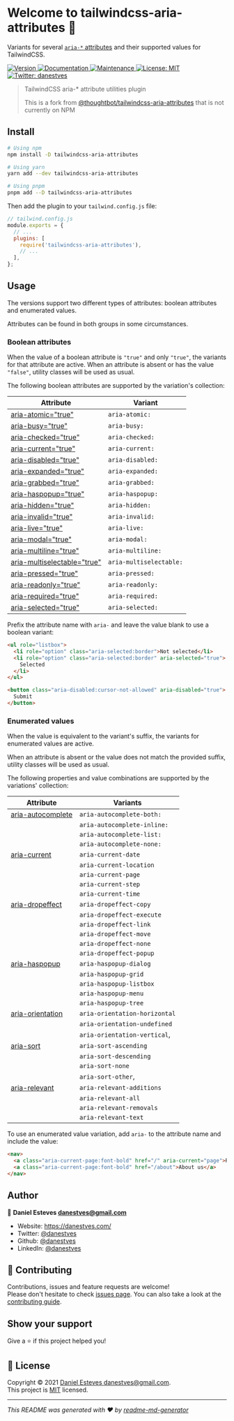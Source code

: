 # Welcome to tailwindcss-aria-attributes 👋

Variants for several [`aria-*` attributes](https://www.w3.org/TR/wai-aria/#state-prop-def) and their supported values for TailwindCSS.

<p>
  <a href="https://www.npmjs.com/package/tailwindcss-aria-attributes" target="_blank">
    <img alt="Version" src="https://img.shields.io/npm/v/tailwindcss-aria-attributes" />
  </a>
  <a href="https://github.com/danestves/tailwindcss-aria-attributes#readme" target="_blank">
    <img alt="Documentation" src="https://img.shields.io/badge/documentation-yes-brightgreen.svg" />
  </a>
  <a href="https://github.com/danestves/tailwindcss-aria-attributes/graphs/commit-activity" target="_blank">
    <img alt="Maintenance" src="https://img.shields.io/badge/Maintained%3F-yes-green.svg" />
  </a>
  <a href="https://github.com/danestves/tailwindcss-aria-attributes/blob/master/LICENSE" target="_blank">
    <img alt="License: MIT" src="https://img.shields.io/github/license/danestves/tailwindcss-aria-attributes" />
  </a>
  <a href="https://twitter.com/danestves" target="_blank">
    <img alt="Twitter: danestves" src="https://img.shields.io/twitter/follow/danestves.svg?style=social" />
  </a>
</p>

> TailwindCSS aria-\* attribute utilities plugin
>
> This is a fork from [@thoughtbot/tailwindcss-aria-attributes](https://github.com/thoughtbot/tailwindcss-aria-attributes) that is not currently on NPM

## Install

```sh
# Using npm
npm install -D tailwindcss-aria-attributes

# Using yarn
yarn add --dev tailwindcss-aria-attributes

# Using pnpm
pnpm add --D tailwindcss-aria-attributes
```

Then add the plugin to your `tailwind.config.js` file:

```js
// tailwind.config.js
module.exports = {
  // ...
  plugins: [
    require('tailwindcss-aria-attributes'),
    // ...
  ],
};
```

## Usage

The versions support two different types of attributes: boolean attributes and enumerated values.

Attributes can be found in both groups in some circumstances.

### Boolean attributes

When the value of a boolean attribute is `"true"` and only `"true"`, the variants for that attribute are active. When an attribute is absent or has the value `"false"`, utility classes will be used as usual.

The following boolean attributes are supported by the variation's collection:

| Attribute                                                                           | Variant                 |
| ----------------------------------------------------------------------------------- | ----------------------- |
| [aria-atomic="true"](https://www.w3.org/TR/wai-aria/#aria-atomic)                   | `aria-atomic:`          |
| [aria-busy="true"](https://www.w3.org/TR/wai-aria/#aria-busy)                       | `aria-busy:`            |
| [aria-checked="true"](https://www.w3.org/TR/wai-aria/#aria-checked)                 | `aria-checked:`         |
| [aria-current="true"](https://www.w3.org/TR/wai-aria/#aria-current)                 | `aria-current:`         |
| [aria-disabled="true"](https://www.w3.org/TR/wai-aria/#aria-disabled)               | `aria-disabled:`        |
| [aria-expanded="true"](https://www.w3.org/TR/wai-aria/#aria-expanded)               | `aria-expanded:`        |
| [aria-grabbed="true"](https://www.w3.org/TR/wai-aria/#aria-grabbed)                 | `aria-grabbed:`         |
| [aria-haspopup="true"](https://www.w3.org/TR/wai-aria/#aria-haspopup)               | `aria-haspopup:`        |
| [aria-hidden="true"](https://www.w3.org/TR/wai-aria/#aria-hidden)                   | `aria-hidden:`          |
| [aria-invalid="true"](https://www.w3.org/TR/wai-aria/#aria-invalid)                 | `aria-invalid:`         |
| [aria-live="true"](https://www.w3.org/TR/wai-aria/#aria-live)                       | `aria-live:`            |
| [aria-modal="true"](https://www.w3.org/TR/wai-aria/#aria-modal)                     | `aria-modal:`           |
| [aria-multiline="true"](https://www.w3.org/TR/wai-aria/#aria-multiline)             | `aria-multiline:`       |
| [aria-multiselectable="true"](https://www.w3.org/TR/wai-aria/#aria-multiselectable) | `aria-multiselectable:` |
| [aria-pressed="true"](https://www.w3.org/TR/wai-aria/#aria-pressed)                 | `aria-pressed:`         |
| [aria-readonly="true"](https://www.w3.org/TR/wai-aria/#aria-readonly)               | `aria-readonly:`        |
| [aria-required="true"](https://www.w3.org/TR/wai-aria/#aria-required)               | `aria-required:`        |
| [aria-selected="true"](https://www.w3.org/TR/wai-aria/#aria-selected)               | `aria-selected:`        |

Prefix the attribute name with `aria-` and leave the value blank to use a boolean variant:

```html
<ul role="listbox">
  <li role="option" class="aria-selected:border">Not selected</li>
  <li role="option" class="aria-selected:border" aria-selected="true">
    Selected
  </li>
</ul>

<button class="aria-disabled:cursor-not-allowed" aria-disabled="true">
  Submit
</button>
```

### Enumerated values

When the value is equivalent to the variant's suffix, the variants for enumerated values are active.

When an attribute is absent or the value does not match the provided suffix, utility classes will be used as usual.

The following properties and value combinations are supported by the variations' collection:

| Attribute                                                              | Variants                      |
| ---------------------------------------------------------------------- | ----------------------------- |
| [aria-autocomplete](https://www.w3.org/TR/wai-aria/#aria-autocomplete) | `aria-autocomplete-both:`     |
|                                                                        | `aria-autocomplete-inline:`   |
|                                                                        | `aria-autocomplete-list:`     |
|                                                                        | `aria-autocomplete-none:`     |
| [aria-current](https://www.w3.org/TR/wai-aria/#aria-current)           | `aria-current-date`           |
|                                                                        | `aria-current-location`       |
|                                                                        | `aria-current-page`           |
|                                                                        | `aria-current-step`           |
|                                                                        | `aria-current-time`           |
| [aria-dropeffect](https://www.w3.org/TR/wai-aria/#aria-dropeffect)     | `aria-dropeffect-copy`        |
|                                                                        | `aria-dropeffect-execute`     |
|                                                                        | `aria-dropeffect-link`        |
|                                                                        | `aria-dropeffect-move`        |
|                                                                        | `aria-dropeffect-none`        |
|                                                                        | `aria-dropeffect-popup`       |
| [aria-haspopup](https://www.w3.org/TR/wai-aria/#aria-dropeffect)       | `aria-haspopup-dialog`        |
|                                                                        | `aria-haspopup-grid`          |
|                                                                        | `aria-haspopup-listbox`       |
|                                                                        | `aria-haspopup-menu`          |
|                                                                        | `aria-haspopup-tree`          |
| [aria-orientation](https://www.w3.org/TR/wai-aria/#aria-dropeffect)    | `aria-orientation-horizontal` |
|                                                                        | `aria-orientation-undefined`  |
|                                                                        | `aria-orientation-vertical`,  |
| [aria-sort](https://www.w3.org/TR/wai-aria/#aria-dropeffect)           | `aria-sort-ascending`         |
|                                                                        | `aria-sort-descending`        |
|                                                                        | `aria-sort-none`              |
|                                                                        | `aria-sort-other`,            |
| [aria-relevant](https://www.w3.org/TR/wai-aria/#aria-dropeffect)       | `aria-relevant-additions`     |
|                                                                        | `aria-relevant-all`           |
|                                                                        | `aria-relevant-removals`      |
|                                                                        | `aria-relevant-text`          |

To use an enumerated value variation, add `aria-` to the attribute name and include the value:

```html
<nav>
  <a class="aria-current-page:font-bold" href="/" aria-current="page">Root</a>
  <a class="aria-current-page:font-bold" href="/about">About us</a>
</nav>
```

## Author

👤 **Daniel Esteves <danestves@gmail.com>**

- Website: https://danestves.com/
- Twitter: [@danestves](https://twitter.com/danestves)
- Github: [@danestves](https://github.com/danestves)
- LinkedIn: [@danestves](https://linkedin.com/in/danestves)

## 🤝 Contributing

Contributions, issues and feature requests are welcome!<br /> Please don't hesitate to check [issues page](https://github.com/danestves/tailwindcss-aria-attributes/issues). You can also take a look at the [contributing guide](https://github.com/danestves/tailwindcss-aria-attributes/blob/master/CONTRIBUTING.md).

## Show your support

Give a ⭐️ if this project helped you!

## 📝 License

Copyright © 2021 [Daniel Esteves <danestves@gmail.com>](https://github.com/danestves).<br />
This project is [MIT](https://github.com/danestves/tailwindcss-aria-attributes/blob/master/LICENSE) licensed.

---

_This README was generated with ❤️ by [readme-md-generator](https://github.com/kefranabg/readme-md-generator)_
